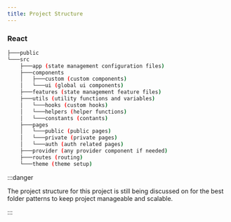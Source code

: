 ```yaml
---
title: Project Structure
---
```


### React

```bash title="Project structure in React"
├───public
└───src
    ├───app (state management configuration files)
    ├───components
    │   ├───custom (custom components)
    │   └───ui (global ui components)
    ├───features (state management feature files)
    ├───utils (utility functions and variables)
    │   └───hooks (custom hooks)
    │   └───helpers (helper functions)
    │   └───constants (contants)
    ├───pages
    │   └───public (public pages)
    │   └───private (private pages)
    │   └───auth (auth related pages)
    ├───provider (any provider component if needed)
    ├───routes (routing)
    └───theme (theme setup)
```

:::danger

The project structure for this project is still being discussed on for the best folder patterns to keep project manageable and scalable.

:::
